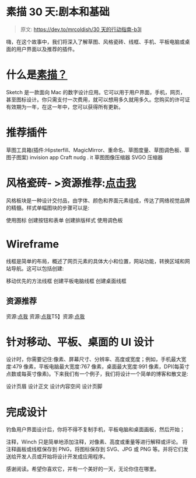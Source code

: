 # 素描 30 天:剧本和基础

> 原文: [https://dev.to/mrcoldish/30 天的行动指南-b3l](https://dev.to/mrcoldish/30-day-of-sketch-the-playbook-and-basics-b3l)

嗨，在这个故事中，我们将深入了解草图、风格瓷砖、线框、手机、平板电脑或桌面的用户界面以及推荐的插件。

# 什么是[素描？](https://www.sketchapp.com)

Sketch 是一款面向 Mac 的数字设计应用。它可以用于用户界面，手机，网页，甚至图标设计。你只需支付一次费用，就可以想用多久就用多久。您购买的许可证有效期为一年，在这一年中，您可以获得所有更新。

# 推荐插件

草图工具箱(插件:Hipsterfill、MagicMirror、重命名、草图度量、草图调色板、草图子图案)
invision app Craft
nudg . it
草图图像压缩器
SVGO 压缩器

# 风格瓷砖- >资源推荐:[点击我](http://styletil.es)

风格板块是一种设计交付品，由字体、颜色和界面元素组成，传达了网络视觉品牌的精髓。样式单幅图块的步骤可以是:

使用图标
创建按钮和表单
创建排版样式
使用调色板

# Wireframe

线框是简单的布局，概述了网页元素的具体大小和位置，网站功能，转换区域和网站导航。这可以包括创建:

移动优先的方法线框
创建平板电脑线框
创建桌面线框

## 资源推荐

资源:[点我](https://mozilla.design)
资源:[点我](https://design.firefox.com)T5】资源:[点我](http://collectui.com)

# 针对移动、平板、桌面的 UI 设计

设计时，你需要记住:像素、屏幕尺寸、分辨率、高度或宽度；例如，手机最大宽度:479 像素，平板电脑最大宽度:767 像素，桌面最大宽度:991 像素，DPI(每英寸点数或每英寸像素)。下来我们有一个例子，我们将设计一个简单的博客和散文是:

设计页眉
设计正文
设计内容空间
设计页脚

# 完成设计

钓鱼用户界面设计后，你将不得不复制手机，平板电脑和桌面画板，然后开始；

注释，Winch 只是简单地添加注释，对像素、高度或重量等进行解释或评论。
将注释画板或线框保存到 PNG，将图标保存到 SVG、JPG 或 PNG 等。并将它们发送给开发人员或开始将设计开发成应用程序。

感谢阅读。希望你喜欢它，并有一个美好的一天，无论你住在哪里。
